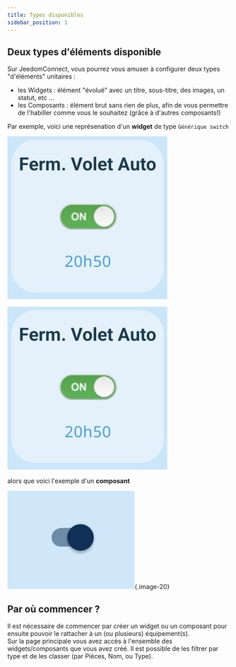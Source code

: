 ```yaml
---
title: Types disponibles
sidebar_position: 1
---
```


## Deux types d'éléments disponible

Sur JeedomConnect, vous pourrez vous amuser à configurer deux types "d'éléments" unitaires :

- les Widgets : élément "évolué" avec un titre, sous-titre, des images, un statut, etc ...
- les Composants : élément brut sans rien de plus, afin de vous permettre de l'habiller comme vous le souhaitez (grâce à d'autres composants!)

Par exemple, voici une représenation d'un **widget** de type `Générique switch`  
<!-- <img alt="ex_widget" src="/img/ex_widget.jpg" width="20%;" />   -->
![Exemple widget](/img/ex_widget.jpg)

<img src="/img/ex_widget.jpg" className="image-20 image-centered" />

alors que voici l'exemple d'un **composant**  
<!-- <img alt="ex_composant" src="/img/ex_composant.jpg" width="20%;" />   -->
![Exemple composant](/img/ex_composant.jpg){.image-20}

## Par où commencer ?

Il est nécessaire de commencer par créer un widget ou un composant pour ensuite pouvoir le rattacher à un (ou plusieurs) équipement(s).  
Sur la page principale vous avez accès à l'ensemble des widgets/composants que vous avez créé. Il est possible de les filtrer par type et de les classer (par Pièces, Nom, ou Type).  
